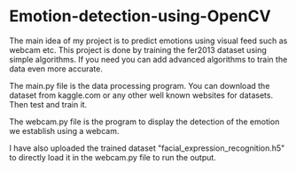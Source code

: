 # Emotion-detection-using-OpenCV

The main idea of my project is to predict emotions using visual feed such as webcam etc. This project is done by training the fer2013 dataset using simple algorithms. If you need you can add advanced algorithms to train the data even more accurate.

The main.py file is the data processing program. You can download the dataset from kaggle.com or any other well known websites for datasets. Then test and train it. 

The webcam.py file is the program to display the detection of the emotion we establish using a webcam. 

I have also uploaded the trained dataset "facial_expression_recognition.h5" to directly load it in the webcam.py file to run the output.
